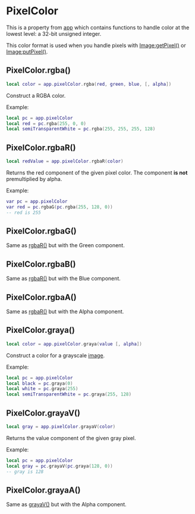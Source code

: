 # PixelColor

This is a property from [app](app.md) which contains functions to
handle color at the lowest level: a 32-bit unsigned integer.

This color format is used when you handle pixels with
[Image:getPixel()](image.md#imagegetpixel) or
[Image:putPixel()](image.md#imageputpixel).

## PixelColor.rgba()

```lua
local color = app.pixelColor.rgba(red, green, blue, [, alpha])
```

Construct a RGBA color.

Example:

```lua
local pc = app.pixelColor
local red = pc.rgba(255, 0, 0)
local semiTransparentWhite = pc.rgba(255, 255, 255, 128)
```

## PixelColor.rgbaR()

```lua
local redValue = app.pixelColor.rgbaR(color)
```

Returns the red component of the given pixel color.
The component **is not** premultiplied by alpha.

Example:

```lua
var pc = app.pixelColor
var red = pc.rgbaG(pc.rgba(255, 128, 0))
-- red is 255
```

## PixelColor.rgbaG()

Same as [rgbaR()](#pixelcolorrgbar) but with the Green component.

## PixelColor.rgbaB()

Same as [rgbaR()](#pixelcolorrgbar) but with the Blue component.

## PixelColor.rgbaA()

Same as [rgbaR()](#pixelcolorrgbar) but with the Alpha component.

## PixelColor.graya()

```lua
local color = app.pixelColor.graya(value [, alpha])
```

Construct a color for a grayscale [image](image.md).

Example:

```lua
local pc = app.pixelColor
local black = pc.graya(0)
local white = pc.graya(255)
local semiTransparentWhite = pc.graya(255, 128)
```

## PixelColor.grayaV()

```lua
local gray = app.pixelColor.grayaV(color)
```

Returns the value component of the given gray pixel.

Example:

```lua
local pc = app.pixelColor
local gray = pc.grayaV(pc.graya(128, 0))
-- gray is 128
```

## PixelColor.grayaA()

Same as [grayaV()](#pixelcolorgrayav) but with the Alpha component.
